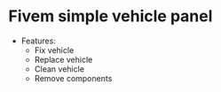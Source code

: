 # Fivem simple vehicle panel
- Features:
  - Fix vehicle
  - Replace vehicle
  - Clean vehicle
  - Remove components

